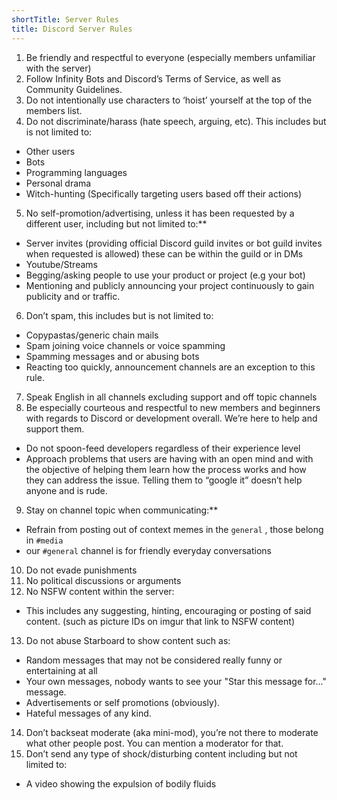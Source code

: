 ```yaml
---
shortTitle: Server Rules
title: Discord Server Rules
---
```


1. Be friendly and respectful to everyone (especially members unfamiliar with the server)
2. Follow Infinity Bots and Discord’s Terms of Service, as well as Community Guidelines.
3. Do not intentionally use characters to ‘hoist’ yourself at the top of the members list.
4. Do not discriminate/harass (hate speech, arguing, etc). This includes but is not limited to:
  - Other users
  - Bots
  - Programming languages
  - Personal drama
  - Witch-hunting (Specifically targeting users based off their actions)
5. No self-promotion/advertising, unless it has been requested by a different user, including but not limited to:**
  - Server invites (providing official Discord guild invites or bot guild invites when requested is allowed) these can be within the guild or in DMs
  - Youtube/Streams
  - Begging/asking people to use your product or project (e.g your bot)
  - Mentioning and publicly announcing your project continuously to gain publicity and or traffic.
6. Don’t spam, this includes but is not limited to:
  - Copypastas/generic chain mails
  - Spam joining voice channels or voice spamming
  - Spamming messages and or abusing bots
  - Reacting too quickly, announcement channels are an exception to this rule.
7. Speak English in all channels excluding support and off topic channels
8. Be especially courteous and respectful to new members and beginners with regards to Discord or development overall. We’re here to help and support them.
  - Do not spoon-feed developers regardless of their experience level 
  - Approach problems that users are having with an open mind and with the objective of helping them learn how the process works and how they can address the issue. Telling them to “google it” doesn’t help anyone and is rude. 
9. Stay on channel topic when communicating:**
  - Refrain from posting out of context memes in the `general` , those belong in `#media`
  - our `#general` channel  is for friendly everyday conversations
10. Do not evade punishments
11. No political discussions or arguments
12. No NSFW content within the server: 
   - This includes any suggesting, hinting, encouraging or posting of said content. (such as picture IDs on imgur that link to NSFW content)
13. Do not abuse Starboard to show content such as:
   - Random messages that may not be considered really funny or entertaining at all
   - Your own messages, nobody wants to see your "Star this message for..." message.
   - Advertisements or self promotions (obviously).
   - Hateful messages of any kind.
14. Don’t backseat moderate (aka mini-mod), you’re not there to moderate what other people post. You can mention a moderator for that.
15. Don’t send any type of shock/disturbing content including but not limited to:
   - A video showing the expulsion of bodily fluids
